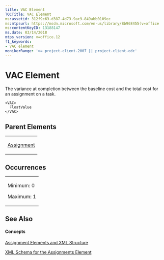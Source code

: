 ```yaml
---
title: VAC Element
TOCTitle: VAC Element
ms:assetid: 312f9c63-d387-4d73-9ac9-849abb0109ec
ms:mtpsurl: https://msdn.microsoft.com/en-us/library/Bb968455(v=office.12)
ms:contentKeyID: 13188147
ms.date: 03/14/2018
mtps_version: v=office.12
f1_keywords:
- VAC element
monikerRange: '>= project-client-2007 || project-client-odc'
---
```


# VAC Element




The variance at completion between the baseline cost and the total cost for an assignment on a task.

    <VAC>
      FloatValue
    </VAC>

## Parent Elements

<table>
<colgroup>
<col style="width: 100%" />
</colgroup>
<tbody>
<tr class="odd">
<td><p><a href="assignment-element.md">Assignment</a></p></td>
</tr>
</tbody>
</table>

## Occurrences

<table>
<colgroup>
<col style="width: 100%" />
</colgroup>
<tbody>
<tr class="odd">
<td><p>Minimum: 0</p>
<p>Maximum: 1</p></td>
</tr>
</tbody>
</table>

## See Also

#### Concepts

[Assignment Elements and XML Structure](assignment-elements-and-xml-structure.md)

[XML Schema for the Assignments Element](xml-schema-for-the-assignments-element.md)

